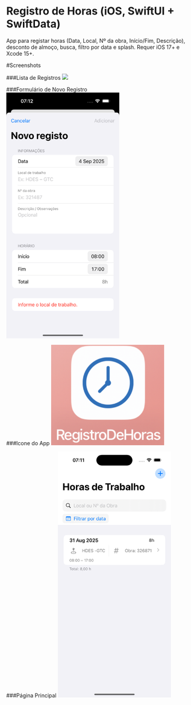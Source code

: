 # Registro de Horas (iOS, SwiftUI + SwiftData)
App para registar horas (Data, Local, Nº da obra, Início/Fim, Descrição), desconto de almoço, busca, filtro por data e splash.
Requer iOS 17+ e Xcode 15+.

#Screenshots

###Lista de Registros
<img src="Screenshots/listRegister.png" width="300">

###Formulário de Novo Registro
<img src="Screenshots/addHours.png" width="300">

###Icone do App
<img src="Screenshots/icon.png" width="300">

###Página Principal
<img src="Screenshots/homePage.png" width="300">
